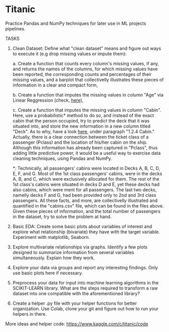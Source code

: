 # Titanic 
Practice Pandas and NumPy techniques for later use in ML projects pipelines.

TASKS

1) Clean Dataset: Define what "clean dataset" means and figure out ways to execute it (e.g drop missing values or impute them):

    a. Create a function that counts every column's missing values, if any, and returns the names of the columns, for which missing values have been reported, the corresponding counts and percentages of their missing values, and a barplot that collectivelly illustrates these pieces of information in a clear and compact form,

    b. Create a function that imputes the missing values in column "Age" via Linear Reggression (check, [here](https://rstudio-pubs-static.s3.amazonaws.com/98715_fcd035c75a9b431a84efca8b091a185f.html)),

    c. Create a function that imputes the missing values in column "Cabin". Here, use a probabilistic* method to do so, and instead of the exact cabin that the person occupied, try to predict the deck that it was situated into, and store the new information in a new column titled "Deck". As to why, have a look [here](https://www.kaggle.com/gunesevitan/titanic-advanced-feature-engineering-tutorial/notebook), under paragraph "1.2.4 Cabin." Actually, there is a clear connection between the ticket class of a passenger (Pclass) and the location of his/her cabin on the ship. Although this information has already been captured in "Pclass", thus adding little predictive power, it would be a useful way to exercise data cleaning techniques, using Pandas and NumPy.

    *: Technically, all passengers' cabins were located in Decks A, B, C, D, E, F, and G. Most of the 1st class passengers' cabins, were in the decks A, B, and C, which were exclusively allocated for them. The rest of the 1st class's cabins were situated in decks D and E, yet these decks had also cabins, which were ment for all passengers. The last two decks, namelly decks F and G, had been provided only to 2nd and 3rd class passengers. All these facts, and more, are collectivelly illustrated and quantified in the "cabins.csv" file, which can be found in the files above. Given these pieces of information, and the total number of passengers in the dataset, try to solve the problem at hand.

2) Basic EDA: Create some basic plots about variables of interest and explore what relationship (bivariate) they have with the target variable. Experiment with matplotlib, Seaborn.
3) Explore multivariate relationships via graphs. Identify a few plots designed to summarize information from several variables simultaneously. Explain how they work.
4) Explore your data via groups and report any interesting findings. Only use basic plots here if necessary.
5) Preprocess your data for input into machine learning algorithms in the SCIKIT-LEARN library. What are the steps required to transform a raw dataset into one compatible with the       aforementioned library? 
6) Create a helper .py file with your helper functions for better organization. Use Colab, clone your git and figure out how to run your helpers in there. 

More ideas and helper code: https://www.kaggle.com/c/titanic/code 
